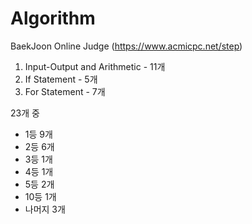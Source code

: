 # Algorithm

BaekJoon Online Judge (https://www.acmicpc.net/step)

01. Input-Output and Arithmetic - 11개
02. If Statement - 5개
03. For Statement - 7개

23개 중
- 1등 9개
- 2등 6개
- 3등 1개
- 4등 1개
- 5등 2개
- 10등 1개
- 나머지 3개
